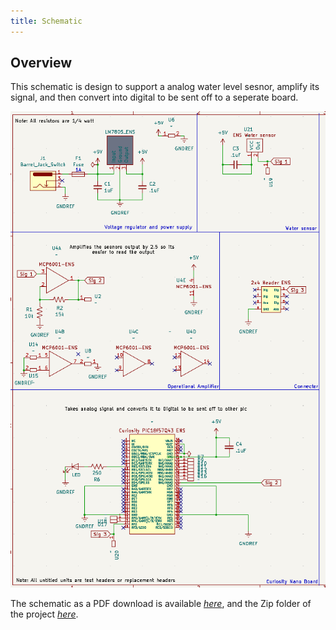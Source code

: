 ```yaml
---
title: Schematic
---
```


## Overview

This schematic is design to support a analog water level sesnor, amplify its signal, and then convert into digital to be sent off to a seperate board.


![schematic](v4.png)

The schematic as a PDF download is available [*here*](FInaldesign.pdf), and the Zip folder of the project [*here*](FInaldesign.zip).
